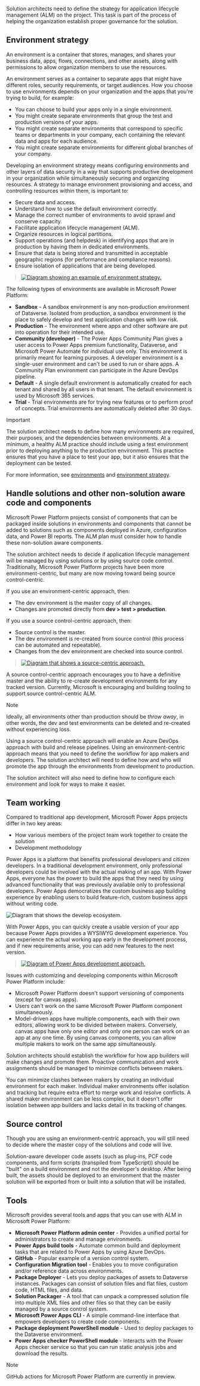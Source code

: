 Solution architects need to define the strategy for application lifecycle management (ALM) on the project. This task is part of the process of helping the organization establish proper governance for the solution.

## Environment strategy

An environment is a container that stores, manages, and shares your business data, apps, flows, connections, and other assets, along with permissions to allow organization members to use the resources.

An environment serves as a container to separate apps that might have different roles, security requirements, or target audiences. How you choose to use environments depends on your organization and the apps that you're trying to build, for example:

- You can choose to build your apps only in a single environment.
- You might create separate environments that group the test and production versions of your apps.
- You might create separate environments that correspond to specific teams or departments in your company, each containing the relevant data and apps for each audience.
- You might create separate environments for different global branches of your company.

Developing an environment strategy means configuring environments and other layers of data security in a way that supports productive development in your organization while simultaneously securing and organizing resources. A strategy to manage environment provisioning and access, and controlling resources within them, is important to:

- Secure data and access.
- Understand how to use the default environment correctly.
- Manage the correct number of environments to avoid sprawl and conserve capacity.
- Facilitate application lifecycle management (ALM).
- Organize resources in logical partitions.
- Support operations (and helpdesk) in identifying apps that are in production by having them in dedicated environments.
- Ensure that data is being stored and transmitted in acceptable geographic regions (for performance and compliance reasons).
- Ensure isolation of applications that are being developed.

> [![Diagram showing an example of environment strategy.](../media/2-environment-strategy.png)](../media/2-environment-strategy.png#lightbox)

The following types of environments are available in Microsoft Power Platform:

- **Sandbox** - A sandbox environment is any non-production environment of Dataverse. Isolated from production, a sandbox environment is the place to safely develop and test application changes with low risk.
- **Production** - The environment where apps and other software are put into operation for their intended use.
- **Community (developer)** - The Power Apps Community Plan gives a user access to Power Apps premium functionality, Dataverse, and Microsoft Power Automate for individual use only. This environment is primarily meant for learning purposes. A developer environment is a single-user environment and can't be used to run or share apps. A Community Plan environment can participate in the Azure DevOps pipeline.
- **Default** - A single default environment is automatically created for each tenant and shared by all users in that tenant. The default environment is used by Microsoft 365 services.
- **Trial** - Trial environments are for trying new features or to perform proof of concepts. Trial environments are automatically deleted after 30 days.

> [!IMPORTANT]
> The solution architect needs to define how many environments are required, their purposes, and the dependencies between environments. At a minimum, a healthy ALM practice should include using a test environment prior to deploying anything to the production environment. This practice ensures that you have a place to test your app, but it also ensures that the deployment can be tested.

For more information, see [environments](/power-platform/admin/environments-overview/?azure-portal=true) and [environment strategy](/power-platform/guidance/adoption/environment-strategy/?azure-portal=true).

## Handle solutions and other non-solution aware code and components

Microsoft Power Platform projects consist of components that can be packaged inside solutions in environments and components that cannot be added to solutions such as components deployed in Azure, configuration data, and Power BI reports. The ALM plan must consider how to handle these non-solution aware components.

The solution architect needs to decide if application lifecycle management will be managed by using solutions or by using source code control. Traditionally, Microsoft Power Platform projects have been more environment-centric, but many are now moving toward being source control-centric.

If you use an environment-centric approach, then:

- The dev environment is the master copy of all changes.
- Changes are promoted directly from **dev > test > production**.

If you use a source control-centric approach, then:

- Source control is the master.
- The dev environment is re-created from source control (this process can be automated and repeatable).
- Changes from the dev environment are checked into source control.

> [![Diagram that shows a source-centric approach.](../media/2-source-centric.png)](../media/2-source-centric.png#lightbox)

A source control-centric approach encourages you to have a definitive master and the ability to re-create development environments for any tracked version. Currently, Microsoft is encouraging and building tooling to support source control-centric ALM.

> [!NOTE]
> Ideally, all environments other than production should be *throw away*, in other words, the dev and test environments can be deleted and re-created without experiencing loss.

Using a source control-centric approach will enable an Azure DevOps approach with build and release pipelines. Using an environment-centric approach means that you need to define the workflow for app makers and developers. The solution architect will need to define how and who will promote the app through the environments from development to production.

The solution architect will also need to define how to configure each environment and look for ways to make it easier.

## Team working

Compared to traditional app development, Microsoft Power Apps projects differ in two key areas:

- How various members of the project team work together to create the solution
- Development methodology

Power Apps is a platform that benefits professional developers and citizen developers. In a traditional development environment, only professional developers could be involved with the actual making of an app. With Power Apps, everyone has the power to build the apps that they need by using advanced functionality that was previously available only to professional developers. Power Apps democratizes the custom business app building experience by enabling users to build feature-rich, custom business apps without writing code.

![Diagram that shows the develop ecosystem.](../media/2-ecosystem.png)

With Power Apps, you can quickly create a usable version of your app because Power Apps provides a WYSIWYG development experience. You can experience the actual working app early in the development process, and if new requirements arise, you can add new features to the next version.

> [![Diagram of Power Apps development approach.](../media/2-agile.png)](../media/2-agile.png#lightbox)

Issues with customizing and developing components within Microsoft Power Platform include:

- Microsoft Power Platform doesn't support versioning of components (except for canvas apps).
- Users can't work on the same Microsoft Power Platform component simultaneously.
- Model-driven apps have multiple components, each with their own editors, allowing work to be divided between makers. Conversely, canvas apps have only one editor and only one person can work on an app at any one time. By using canvas components, you can allow multiple makers to work on the same app simultaneously.

Solution architects should establish the workflow for how app builders will make changes and promote them. Proactive communication and work assignments should be managed to minimize conflicts between makers.

You can minimize clashes between makers by creating an individual environment for each maker. Individual maker environments offer isolation and tracking but require extra effort to merge work and resolve conflicts. A shared maker environment can be less complex, but it doesn't offer isolation between app builders and lacks detail in its tracking of changes.

## Source control

Though you are using an environment-centric approach, you will still need to decide where the master copy of the solutions and code will live.

Solution-aware developer code assets (such as plug-ins, PCF code components, and form scripts (transpiled from TypeScript)) should be "built" on a build environment and not the developer's desktop. After being built, the assets should be deployed to an environment that the master solution will be exported from or built into a solution that will be installed.

## Tools

Microsoft provides several tools and apps that you can use with ALM in Microsoft Power Platform:

- **Microsoft Power Platform admin center** - Provides a unified portal for administrators to create and manage environments.
- **Power Apps build tools** - Automate common build and deployment tasks that are related to Power Apps by using Azure DevOps. 
- **GitHub** - Popular example of a version control system.
- **Configuration Migration tool** - Enables you to move configuration and/or reference data across environments.
- **Package Deployer** - Lets you deploy packages of assets to Dataverse instances. Packages can consist of solution files and flat files, custom code, HTML files, and data.
- **Solution Packager** - A tool that can unpack a compressed solution file into multiple XML files and other files so that they can be easily managed by a source control system.
- **Microsoft Power Apps CLI** - A simple command-line interface that empowers developers to create code components.
- **Package deployment PowerShell module** - Used to deploy packages to the Dataverse environment.
- **Power Apps checker PowerShell module** - Interacts with the Power Apps checker service so that you can run static analysis jobs and download the results.

> [!NOTE]
> GitHub actions for Microsoft Power Platform are currently in preview.
